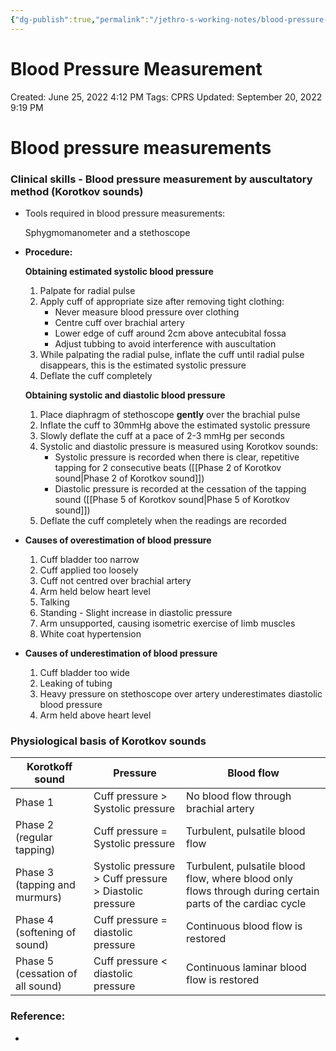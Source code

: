 ```yaml
---
{"dg-publish":true,"permalink":"/jethro-s-working-notes/blood-pressure-measurement/","dgPassFrontmatter":true}
---
```



# Blood Pressure Measurement

Created: June 25, 2022 4:12 PM
Tags: CPRS
Updated: September 20, 2022 9:19 PM

# Blood pressure measurements

### Clinical skills - Blood pressure measurement by auscultatory method (Korotkov sounds)

- Tools required in blood pressure measurements:
    
    Sphygmomanometer and a stethoscope
    
- **Procedure:**
    
    **Obtaining estimated systolic blood pressure**
    
    1. Palpate for radial pulse
    2. Apply cuff of appropriate size after removing tight clothing:
        - Never measure blood pressure over clothing
        - Centre cuff over brachial artery
        - Lower edge of cuff around 2cm above antecubital fossa
        - Adjust tubbing to avoid interference with auscultation
    3. While palpating the radial pulse, inflate the cuff until radial pulse disappears, this is the estimated systolic pressure
    4. Deflate the cuff completely
    
    **Obtaining systolic and diastolic blood pressure**
    
    1. Place diaphragm of stethoscope **gently** over the brachial pulse
    2. Inflate the cuff to 30mmHg above the estimated systolic pressure
    3. Slowly deflate the cuff at a pace of 2-3 mmHg per seconds
    4. Systolic and diastolic pressure is measured using Korotkov sounds:
        - Systolic pressure is recorded when there is clear, repetitive tapping for 2 consecutive beats ([[Phase 2 of Korotkov sound\|Phase 2 of Korotkov sound]])
        - Diastolic pressure is recorded at the cessation of the tapping sound ([[Phase 5 of Korotkov sound\|Phase 5 of Korotkov sound]])
    5. Deflate the cuff completely when the readings are recorded
- **Causes of overestimation of blood pressure**
    1. Cuff bladder too narrow
    2. Cuff applied too loosely
    3. Cuff not centred over brachial artery
    4. Arm held below heart level
    5. Talking
    6. Standing - Slight increase in diastolic pressure
    7. Arm unsupported, causing isometric exercise of limb muscles
    8. White coat hypertension
- **Causes of underestimation of blood pressure**
    1. Cuff bladder too wide
    2. Leaking of tubing
    3. Heavy pressure on stethoscope over artery underestimates diastolic blood pressure
    4. Arm held above heart level

### Physiological basis of Korotkov sounds

| Korotkoff sound | Pressure | Blood flow |
| --- | --- | --- |
| Phase 1 | Cuff pressure > Systolic pressure | No blood flow through brachial artery |
| Phase 2 (regular tapping) | Cuff pressure = Systolic pressure | Turbulent, pulsatile blood flow |
| Phase 3 (tapping and murmurs)  | Systolic pressure > Cuff pressure > Diastolic pressure | Turbulent, pulsatile blood flow, where blood only flows through during certain parts of the cardiac cycle |
| Phase 4 (softening of sound) | Cuff pressure = diastolic pressure | Continuous blood flow is restored |
| Phase 5 (cessation of all sound) | Cuff pressure < diastolic pressure | Continuous laminar blood flow is restored |

### Reference:

-
